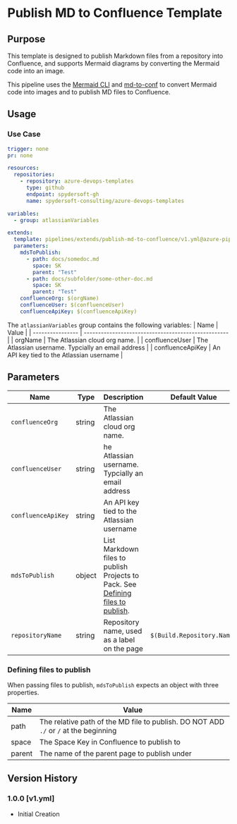 # Publish MD to Confluence Template

## Purpose

This template is designed to publish Markdown files from a repository into Confluence, and supports Mermaid diagrams by converting the Mermaid code into an image.

This pipeline uses the [Mermaid CLI][1] and [md-to-conf][2] to convert Mermaid code into images and to publish MD files to Confluence.

## Usage

### Use Case

```yaml
trigger: none
pr: none

resources:
  repositories:
    - repository: azure-devops-templates
      type: github
      endpoint: spydersoft-gh
      name: spydersoft-consulting/azure-devops-templates

variables:
  - group: atlassianVariables

extends:
  template: pipelines/extends/publish-md-to-confluence/v1.yml@azure-pipelines
  parameters:
    mdsToPublish:
      - path: docs/somedoc.md
        space: SK
        parent: "Test"
      - path: docs/subfolder/some-other-doc.md
        space: SK
        parent: "Test"
    confluenceOrg: $(orgName)
    confluenceUser: $(confluenceUser)
    confluenceApiKey: $(confluenceApiKey)
```

The `atlassianVariables` group contains the following variables:
| Name | Value |
| ---------------- | --------------------------------------------------- |
| orgName | The Atlassian cloud org name. |
| confluenceUser | The Atlassian username. Typcially an email address |
| confluenceApiKey | An API key tied to the Atlassian username |

## Parameters

| Name               | Type   | Description                                                                                                   | Default Value              |
| ------------------ | ------ | ------------------------------------------------------------------------------------------------------------- | -------------------------- |
| `confluenceOrg`    | string | The Atlassian cloud org name.                                                                                 |                            |
| `confluenceUser`   | string | he Atlassian username. Typcially an email address                                                             |                            |
| `confluenceApiKey` | string | An API key tied to the Atlassian username                                                                     |                            |
| `mdsToPublish`     | object | List Markdown files to publish Projects to Pack. See [Defining files to publish](#defining-files-to-publish). |                            |
| `repositoryName`   | string | Repository name, used as a label on the page                                                                  | `$(Build.Repository.Name)` |

### Defining files to publish

When passing files to publish, `mdsToPublish` expects an object with three properties.

| Name   | Value                                                                                |
| ------ | ------------------------------------------------------------------------------------ |
| path   | The relative path of the MD file to publish. DO NOT ADD `./` or `/` at the beginning |
| space  | The Space Key in Confluence to publish to                                            |
| parent | The name of the parent page to publish under                                         |

## Version History

### 1.0.0 \[v1.yml\]

- Initial Creation

[1]: https://github.com/mermaid-js/mermaid-cli "Mermaid CLI"
[2]: https://github.com/spydersoft-consulting/md_to_conf "md-to-conf"

